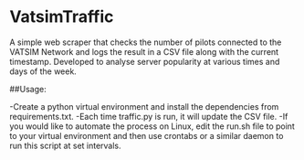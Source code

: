 # VatsimTraffic

A simple web scraper that checks the number of pilots connected to the VATSIM Network and logs the result in a CSV file along with the current timestamp. Developed to analyse
server popularity at various times and days of the week.

##Usage:

-Create a python virtual environment and install the dependencies from requirements.txt. 
-Each time traffic.py is run, it will update the CSV file.
-If you would like to automate the process on Linux, edit the run.sh file to point to your virtual environment and then use crontabs or a similar daemon to run this script at set intervals.
